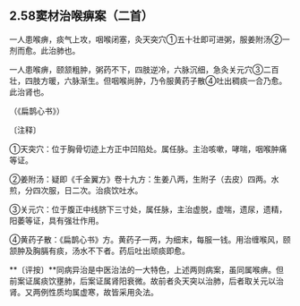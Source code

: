 ## 2.58窦材治喉痹案（二首）

一人患喉痹，痰气上攻，咽喉闭塞，灸天突穴①五十壮即可进粥，服姜附汤②一剂而愈。此治肺也。

一人患喉痹，颐颔粗肿，粥药不下，四肢逆冷，六脉沉细，急灸关元穴③二百壮，四肢方暖，六脉渐生。但咽喉尚肿，乃令服黄药子散④吐出稠痰一合乃愈。此治肾也。

（《扁鹊心书》）

〔注释〕

①天突穴：位于胸骨切迹上方正中凹陷处。属任脉。主治咳嗽，哮喘，咽喉肿痛等证。

②姜附汤：疑即《千金翼方》卷十九方：生姜八两，生附子（去皮）四两。水煎，分四次服，日二次。治痰饮吐水。

③关元穴：位于腹正中线脐下三寸处，属任脉，主治虚脱，虚喘，遗尿，遗精，阳萎等证，具有强壮作用。

④黄药子散：《扁鹊心书》方。黄药子一两，为细末，每服一钱。用治缠喉风，颐颔肿及胸膈有痰，汤水不下者。药后吐出顽痰即愈。

**〔评按〕**同病异治是中医治法的一大特色，上述两则病案，虽同属喉痹。但前案证属痰饮壅肺，后案证属肾阳衰微。故前者灸天突以治肺，后者取关元以治肾。又两例性质均属虚寒，故皆采用灸法。

